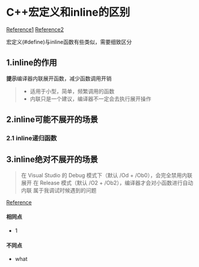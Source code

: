 # C++宏定义和inline的区别

[Reference1](https://stackoverflow.com/questions/1137575/inline-functions-vs-preprocessor-macros?utm_source=chatgpt.com)
[Reference2](https://en.cppreference.com/w/c/language/inline?utm_source=chatgpt.com)

宏定义(#define)与inline函数有些类似，需要细致区分

## 1.inline的作用
**提示**编译器内联展开函数，减少函数调用开销

> - 适用于小型，简单，频繁调用的函数
> - 内联只是一个建议，编译器不一定会去执行展开操作


## 2.inline可能不展开的场景



### 2.1 inline递归函数

## 3.inline绝对不展开的场景

> 在 Visual Studio 的 Debug 模式下（默认 /Od + /Ob0），会完全禁用内联展开
> 在 Release 模式（默认 /O2 + /Ob2），编译器才会对小函数进行自动内联
> 属于我调试时候遇到的问题

[Reference](https://stackoverflow.com/questions/1137575/inline-functions-vs-preprocessor-macros?utm_source=chatgpt.com)



#### 相同点

- 1


#### 不同点

- what
